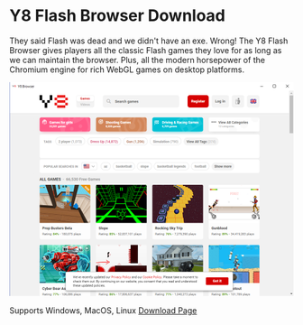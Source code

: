 # Y8 Flash Browser Download

They said Flash was dead and we didn't have an exe. Wrong! The Y8 Flash Browser gives players all the classic Flash games they love for as long as we can maintain the browser. Plus, all the modern horsepower of the Chromium engine for rich WebGL games on desktop platforms.

<img src="screenshot.png">

Supports Windows, MacOS, Linux
<a href="https://github.com/Y8Games/Y8-Browser-releases/releases">Download Page</a>
